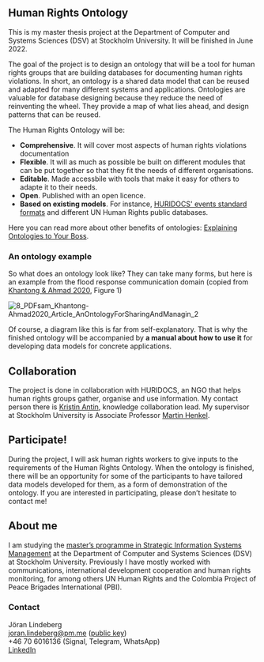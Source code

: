 ## Human Rights Ontology

This is my master thesis project at the Department of Computer and Systems Sciences (DSV) at Stockholm University. It will be finished in June 2022.

The goal of the project is to design an ontology that will be a tool for human rights groups that are building databases for documenting human rights violations. In short, an ontology is a shared data model that can be reused and adapted for many different systems and applications. Ontologies are valuable for database designing because they reduce the need of reinventing the wheel. They provide a map of what lies ahead, and design patterns that can be reused. 

The Human Rights Ontology will be: 

- **Comprehensive**. It will cover most aspects of human rights violations documentation
- **Flexible**. It will as much as possible be built on different modules that can be put together so that they fit the needs of different organisations. 
- **Editable**. Made accessbile with tools that make it easy for others to adapte it to their needs. 
- **Open**. Published with an open licence. 
- **Based on existing models**. For instance, [HURIDOCS' events standard formats](https://huridocs.org/resource-library/monitoring-and-documenting-human-rights-violations/events-standard-formats/) and different UN Human Rights public databases.

Here you can read more about other benefits of ontologies: [Explaining Ontologies to Your Boss](https://ontology-explained.com/2020/explain-boss/).

### An ontology example

So what does an ontology look like? They can take many forms, but here is an example from the flood response communication domain (copied from [Khantong & Ahmad 2020](https://link.springer.com/article/10.1007/s13740-019-00110-6), Figure 1)

![8_PDFsam_Khantong-Ahmad2020_Article_AnOntologyForSharingAndManagin_2](https://user-images.githubusercontent.com/80962856/155881956-43a27300-b1bf-4242-8a1c-49e4a9f17977.gif)

Of course, a diagram like this is far from self-explanatory. That is why the finished ontology will be accompanied by **a manual about how to use it** for developing data models for concrete applications. 

## Collaboration
The project is done in collaboration with HURIDOCS, an NGO that helps human rights groups gather, organise and use information. My contact person there is [Kristin Antin](https://huridocs.org/about/staff/), knowledge collaboration lead. My supervisor at Stockholm University is Associate Professor [Martin Henkel](https://www.su.se/english/profiles/mhenk-1.182179).

## Participate!
During the project, I will ask human rights workers to give inputs to the requirements of the Human Rights Ontology. When the ontology is finished, there will be an opportunity for some of the participants to have tailored data models developed for them, as a form of demonstration of the ontology. If you are interested in participating, please don’t hesitate to contact me!

## About me
I am studying the [master’s programme in Strategic Information Systems Management](https://www.su.se/english/search-courses-and-programmes/sslio-1.413332) at the Department of Computer and Systems Sciences (DSV) at Stockholm University. Previously I have mostly worked with communications, international development cooperation and human rights monitoring, for among others UN Human Rights and the Colombia Project of Peace Brigades International (PBI). 

### Contact
Jöran Lindeberg  
joran.lindeberg@pm.me ([public key](https://web.tresorit.com/l/u0Irh#VJwFDNBK2IY1Gp-F6yH-mQ))  
+46 70 6016136 (Signal, Telegram, WhatsApp)  
[LinkedIn](https://se.linkedin.com/in/joran-lindeberg)

